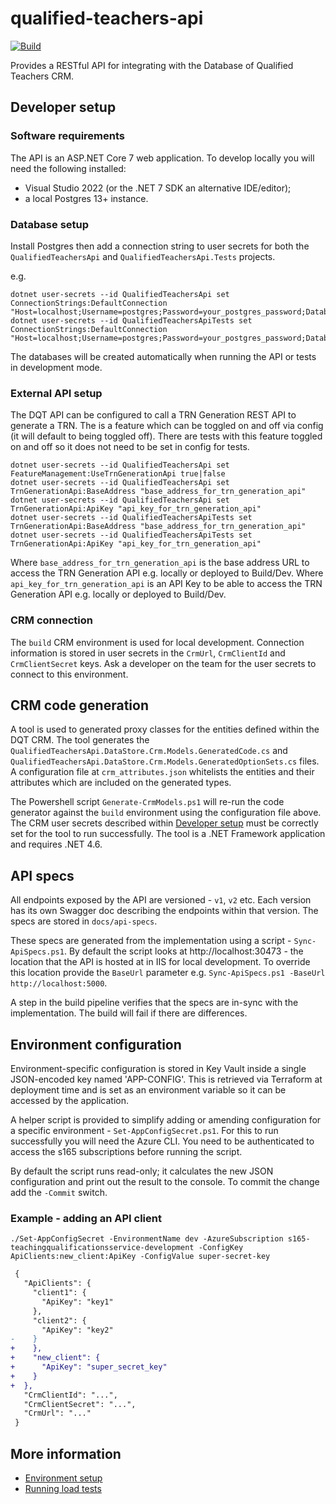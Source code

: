 # qualified-teachers-api

[![Build](https://github.com/DFE-Digital/qualified-teachers-api/actions/workflows/build.yml/badge.svg)](https://github.com/DFE-Digital/qualified-teachers-api/actions/workflows/build.yml)

Provides a RESTful API for integrating with the Database of Qualified Teachers CRM.


## Developer setup

### Software requirements

The API is an ASP.NET Core 7 web application. To develop locally you will need the following installed:
- Visual Studio 2022 (or the .NET 7 SDK an alternative IDE/editor);
- a local Postgres 13+ instance.

### Database setup

Install Postgres then add a connection string to user secrets for both the `QualifiedTeachersApi` and `QualifiedTeachersApi.Tests` projects.

e.g.
```shell
dotnet user-secrets --id QualifiedTeachersApi set ConnectionStrings:DefaultConnection "Host=localhost;Username=postgres;Password=your_postgres_password;Database=dqt"
dotnet user-secrets --id QualifiedTeachersApiTests set ConnectionStrings:DefaultConnection "Host=localhost;Username=postgres;Password=your_postgres_password;Database=dqt_tests"
```

The databases will be created automatically when running the API or tests in development mode.

### External API setup

The DQT API can be configured to call a TRN Generation REST API to generate a TRN.
The is a feature which can be toggled on and off via config (it will default to being toggled off).
There are tests with this feature toggled on and off so it does not need to be set in config for tests.

```shell
dotnet user-secrets --id QualifiedTeachersApi set FeatureManagement:UseTrnGenerationApi true|false
dotnet user-secrets --id QualifiedTeachersApi set TrnGenerationApi:BaseAddress "base_address_for_trn_generation_api"
dotnet user-secrets --id QualifiedTeachersApi set TrnGenerationApi:ApiKey "api_key_for_trn_generation_api"
dotnet user-secrets --id QualifiedTeachersApiTests set TrnGenerationApi:BaseAddress "base_address_for_trn_generation_api"
dotnet user-secrets --id QualifiedTeachersApiTests set TrnGenerationApi:ApiKey "api_key_for_trn_generation_api"
```
Where `base_address_for_trn_generation_api` is the base address URL to access the TRN Generation API e.g. locally or deployed to Build/Dev.
Where `api_key_for_trn_generation_api` is an API Key to be able to access the TRN Generation API e.g. locally or deployed to Build/Dev.


### CRM connection

The `build` CRM environment is used for local development. Connection information is stored in user secrets in the `CrmUrl`, `CrmClientId` and `CrmClientSecret` keys.
Ask a developer on the team for the user secrets to connect to this environment.


## CRM code generation

A tool is used to generated proxy classes for the entities defined within the DQT CRM.
The tool generates the `QualifiedTeachersApi.DataStore.Crm.Models.GeneratedCode.cs` and `QualifiedTeachersApi.DataStore.Crm.Models.GeneratedOptionSets.cs` files.
A configuration file at `crm_attributes.json` whitelists the entities and their attributes which are included on the generated types.

The Powershell script `Generate-CrmModels.ps1` will re-run the code generator against the `build` environment using the configuration file above.
The CRM user secrets described within [Developer setup](#crm-connection) must be correctly set for the tool to run successfully.
The tool is a .NET Framework application and requires .NET 4.6.


## API specs

All endpoints exposed by the API are versioned - `v1`, `v2` etc. Each version has its own Swagger doc describing the endpoints within that version.
The specs are stored in `docs/api-specs`.

These specs are generated from the implementation using a script - `Sync-ApiSpecs.ps1`. By default the script looks at http://localhost:30473 - the location
that the API is hosted at in IIS for local development. To override this location provide the `BaseUrl` parameter e.g. `Sync-ApiSpecs.ps1 -BaseUrl http://localhost:5000`.

A step in the build pipeline verifies that the specs are in-sync with the implementation. The build will fail if there are differences.


## Environment configuration

Environment-specific configuration is stored in Key Vault inside a single JSON-encoded key named 'APP-CONFIG'.
This is retrieved via Terraform at deployment time and is set as an environment variable so it can be accessed by the application.

A helper script is provided to simplify adding or amending configuration for a specific environment - `Set-AppConfigSecret.ps1`.
For this to run successfully you will need the Azure CLI. You need to be authenticated to access the s165 subscriptions before running the script.

By default the script runs read-only; it calculates the new JSON configuration and print out the result to the console. To commit the change add the `-Commit` switch.

### Example - adding an API client

```shell
./Set-AppConfigSecret -EnvironmentName dev -AzureSubscription s165-teachingqualificationsservice-development -ConfigKey ApiClients:new_client:ApiKey -ConfigValue super-secret-key
```

```diff
 {
   "ApiClients": {
     "client1": {
       "ApiKey": "key1"
     },
     "client2": {
       "ApiKey": "key2"
-    }
+    },
+    "new_client": {
+      "ApiKey": "super_secret_key"
+    }
+  },
   "CrmClientId": "...",
   "CrmClientSecret": "...",
   "CrmUrl": "..."
 }
```

## More information

- [Environment setup](docs/environment-setup.md)
- [Running load tests](docs/running-load-tests.md)
